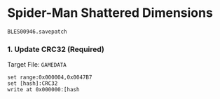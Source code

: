 # Spider-Man  Shattered Dimensions 

`BLES00946.savepatch`

### 1. Update CRC32 (Required)

Target File: `GAMEDATA`

```
set range:0x000004,0x0047B7
set [hash]:CRC32
write at 0x000000:[hash
```

